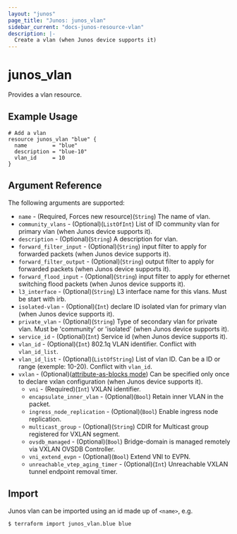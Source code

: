 ```yaml
---
layout: "junos"
page_title: "Junos: junos_vlan"
sidebar_current: "docs-junos-resource-vlan"
description: |-
  Create a vlan (when Junos device supports it)
---
```


# junos_vlan

Provides a vlan resource.

## Example Usage

```hcl
# Add a vlan
resource junos_vlan "blue" {
  name        = "blue"
  description = "blue-10"
  vlan_id     = 10
}
```

## Argument Reference

The following arguments are supported:

* `name` - (Required, Forces new resource)(`String`) The name of vlan.
* `community_vlans` - (Optional)(`ListOfInt`) List of ID community vlan for primary vlan (when Junos device supports it).
* `description` - (Optional)(`String`) A description for vlan.
* `forward_filter_input` - (Optional)(`String`) input filter to apply for forwarded packets (when Junos device supports it).
* `forward_filter_output` - (Optional)(`String`) output filter to apply for forwarded packets (when Junos device supports it).
* `forward_flood_input` - (Optional)(`String`) input filter to apply for ethernet switching flood packets (when Junos device supports it).
* `l3_interface` - (Optional)(`String`) L3 interface name for this vlans. Must be start with irb.
* `isolated-vlan` - (Optional)(`Int`) declare ID isolated vlan for primary vlan (when Junos device supports it).
* `private_vlan` - (Optional)(`String`) Type of secondary vlan for private vlan. Must be 'community' or 'isolated' (when Junos device supports it).
* `service_id` - (Optional)(`Int`) Service id (when Junos device supports it).
* `vlan_id` - (Optional)(`Int`) 802.1q VLAN identifier. Conflict with `vlan_id_list`.
* `vlan_id_list` - (Optional)(`ListOfString`) List of vlan ID. Can be a ID or range (exemple: 10-20). Conflict with `vlan_id`.
* `vxlan` - (Optional)([attribute-as-blocks mode](https://www.terraform.io/docs/configuration/attr-as-blocks.html)) Can be specified only once to declare vxlan configuration (when Junos device supports it).
  * `vni` - (Required)(`Int`) VXLAN identifier.
  * `encapsulate_inner_vlan` - (Optional)(`Bool`) Retain inner VLAN in the packet.
  * `ingress_node_replication` - (Optional)(`Bool`) Enable ingress node replication.
  * `multicast_group` - (Optional)(`String`) CDIR for Multicast group registered for VXLAN segment.
  * `ovsdb_managed` - (Optional)(`Bool`) Bridge-domain is managed remotely via VXLAN OVSDB Controller.
  * `vni_extend_evpn` - (Optional)(`Bool`) Extend VNI to EVPN.
  * `unreachable_vtep_aging_timer` - (Optional)(`Int`) Unreachable VXLAN tunnel endpoint removal timer.

## Import

Junos vlan can be imported using an id made up of `<name>`, e.g.

```
$ terraform import junos_vlan.blue blue
```
